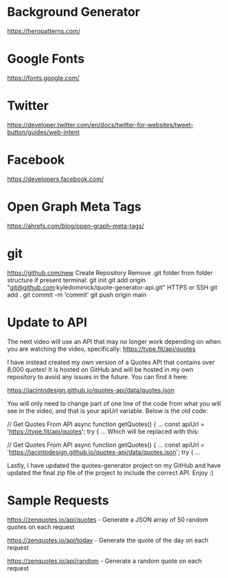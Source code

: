 # Background Generator
https://heropatterns.com/

# Google Fonts
https://fonts.google.com/

# Twitter
https://developer.twitter.com/en/docs/twitter-for-websites/tweet-button/guides/web-intent

# Facebook
https://developers.facebook.com/

# Open Graph Meta Tags
https://ahrefs.com/blog/open-graph-meta-tags/

# git 
https://github.com/new
Create Repository
Remove .git folder from folder structure if present 
terminal:
git init
git add origin "git@github.com:kyledominick/quote-generator-api.git" HTTPS or SSH
git add .
git commit -m 'commit'
git push origin main 

# Update to API
The next video will use an API that may no longer work depending on when you are watching the video, specifically: https://type.fit/api/quotes

I have instead created my own version of a Quotes API that contains over 8,000 quotes! It is hosted on GitHub and will be hosted in my own repository to avoid any issues in the future. You can find it here:

https://jacintodesign.github.io/quotes-api/data/quotes.json

You will only need to change part of one line of the code from what you will see in the video, and that is your apiUrl variable. Below is the old code:

// Get Quotes From API
async function getQuotes() {
  ...
  const apiUrl = 'https://type.fit/api/quotes';
  try {
  ...
Which will be replaced with this:

// Get Quotes From API
async function getQuotes() {
  ...
  const apiUrl = 'https://jacintodesign.github.io/quotes-api/data/quotes.json';
  try {
  ...

Lastly, I have updated the quotes-generator project on my GitHub and have updated the final zip file of the project to include the correct API. Enjoy :)
# Sample Requests
https://zenquotes.io/api/quotes - Generate a JSON array of 50 random quotes on each request

https://zenquotes.io/api/today - Generate the quote of the day on each request

https://zenquotes.io/api/random - Generate a random quote on each request